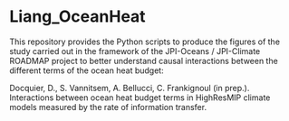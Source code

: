 # Liang_OceanHeat

This repository provides the Python scripts to produce the figures of the study carried out in the framework of the JPI-Oceans / JPI-Climate ROADMAP project to better understand causal interactions between the different terms of the ocean heat budget:

Docquier, D., S. Vannitsem, A. Bellucci, C. Frankignoul (in prep.). Interactions between ocean heat budget terms in HighResMIP climate models measured by the rate of information transfer.
